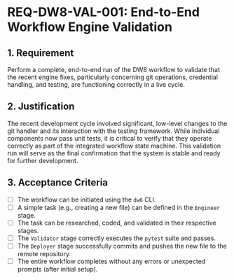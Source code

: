 # REQ-DW8-VAL-001: End-to-End Workflow Engine Validation

## 1. Requirement

Perform a complete, end-to-end run of the DW8 workflow to validate that the recent engine fixes, particularly concerning git operations, credential handling, and testing, are functioning correctly in a live cycle.

## 2. Justification

The recent development cycle involved significant, low-level changes to the git handler and its interaction with the testing framework. While individual components now pass unit tests, it is critical to verify that they operate correctly as part of the integrated workflow state machine. This validation run will serve as the final confirmation that the system is stable and ready for further development.

## 3. Acceptance Criteria

- [ ] The workflow can be initiated using the `dw6` CLI.
- [ ] A simple task (e.g., creating a new file) can be defined in the `Engineer` stage.
- [ ] The task can be researched, coded, and validated in their respective stages.
- [ ] The `Validator` stage correctly executes the `pytest` suite and passes.
- [ ] The `Deployer` stage successfully commits and pushes the new file to the remote repository.
- [ ] The entire workflow completes without any errors or unexpected prompts (after initial setup).

